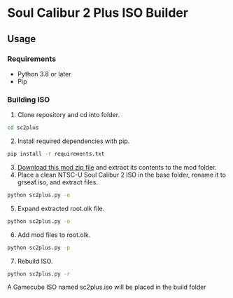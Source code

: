 # Soul Calibur 2 Plus ISO Builder

## Usage
### Requirements
 - Python 3.8 or later
 - Pip


### Building ISO
1. Clone repository and cd into folder.
```bash
cd sc2plus
```
2. Install required dependencies with pip.
```bash
pip install -r requirements.txt
```
3. [Download this mod zip file](https://www.mediafire.com/file/sza9ds77hzuhmme/mod-0.9.0.zip/file) and extract its contents to the mod folder.
4. Place a clean NTSC-U Soul Calibur 2 ISO in the base folder, rename it to grseaf.iso, and extract files.
```bash
python sc2plus.py -e
```
5. Expand extracted root.olk file.
```bash
python sc2plus.py -o
```
6. Add mod files to root.olk.
```bash
python sc2plus.py -p
```
7. Rebuild ISO.
```bash
python sc2plus.py -r
```

A Gamecube ISO named sc2plus.iso will be placed in the build folder